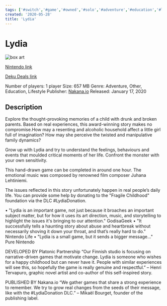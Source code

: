```yaml
---
tags: ['#switch','#game','#owned','#solo','#adventure','#education','#lifestyle']
created: '2020-05-28'
title: 'Lydia'
---
```

# Lydia

![box art](https://assets.nintendo.com/image/upload/c_pad,f_auto,h_613,q_auto,w_1089/ncom/en_US/games/switch/l/lydia-switch/hero?v=2021042818)

[Nintendo link](https://www.nintendo.com/games/detail/lydia-switch/)

[Deku Deals link](https://www.dekudeals.com/items/lydia)

Number of players: 1 player
Size: 657 MB
Genre: Adventure, Other, Education, Lifestyle
Publisher: [Nakana.io](https://www.dekudeals.com/games?include[collection]=true&filter[publisher]=Nakana.io)
Released: January 17, 2020

## Description

Explore the thought-provoking memories of a child with drunk and broken parents. Based on real experiences, this award-winning story makes no compromise.How may a resenting and alcoholic household affect a little girl full of imagination? How may she perceive the twisted and manipulative family dynamics?

Grow up with Lydia and try to understand the feelings, behaviours and events that moulded critical moments of her life. Confront the monster with your own sensitivity.

This hand-drawn game can be completed in around one hour. The emotional music was composed by renowned film composer Juhana Lehtiniemi.

The issues reflected in this story unfortunately happen in real people’s daily life. You can provide some help by donating to the "Fragile Childhood" foundation via the DLC #LydiaDonation. 

• "Lydia is an important game, not just because it broaches an important subject matter, but for how it uses its art direction, music, and storytelling to highlight the issues it's bringing to our attention." GodisaGeek
• "It successfully tells a haunting story about abuse and heartbreak without necessarily shoving it down your throat, and that’s really hard to do." Nintendo Life
• "Lydia is a small game, but it sends a bigger message..." Pure Nintendo

DEVELOPED BY Platonic Partnership
“Our Finnish studio is focusing on narrative-driven games that motivate change. Lydia is someone who wishes for a happy childhood but can never have it. People with similar experiences will see this, so hopefully the game is really genuine and respectful.” – Henri Tervapuro, graphic novel artist and co-author of this self-inspired story.

PUBLISHED BY Nakana.io 
“We gather games that share a strong experience to remember. We try to grow real changes from the seeds of their message, like with the #LydiaDonation DLC.” – Mikaël Bourget, founder of the publishing label.


